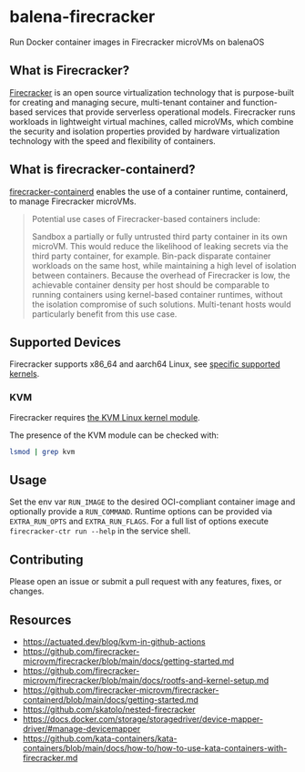 # balena-firecracker

Run Docker container images in Firecracker microVMs on balenaOS

## What is Firecracker?

[Firecracker](https://github.com/firecracker-microvm/firecracker) is an open source virtualization technology that is purpose-built for creating and managing secure, multi-tenant container and function-based services that provide serverless operational models. Firecracker runs workloads in lightweight virtual machines, called microVMs, which combine the security and isolation properties provided by hardware virtualization technology with the speed and flexibility of containers.

## What is firecracker-containerd?

[firecracker-containerd](https://github.com/firecracker-microvm/firecracker-containerd) enables the use of a container runtime, containerd, to manage Firecracker microVMs.

> Potential use cases of Firecracker-based containers include:
>
> Sandbox a partially or fully untrusted third party container in its own microVM. This would reduce the likelihood of leaking secrets via the third party container, for example.
> Bin-pack disparate container workloads on the same host, while maintaining a high level of isolation between containers. Because the overhead of Firecracker is low, the achievable container density per host should be comparable to running containers using kernel-based container runtimes, without the isolation compromise of such solutions. Multi-tenant hosts would particularly benefit from this use case.

## Supported Devices

Firecracker supports x86_64 and aarch64 Linux, see [specific supported kernels](https://github.com/firecracker-microvm/firecracker/blob/main/docs/kernel-policy.md).

### KVM

Firecracker requires [the KVM Linux kernel module](https://www.linux-kvm.org/).

The presence of the KVM module can be checked with:

```bash
lsmod | grep kvm
```

## Usage

Set the env var `RUN_IMAGE` to the desired OCI-compliant container image and optionally provide a `RUN_COMMAND`.
Runtime options can be provided via `EXTRA_RUN_OPTS` and `EXTRA_RUN_FLAGS`.
For a full list of options execute `firecracker-ctr run --help` in the service shell.

## Contributing

Please open an issue or submit a pull request with any features, fixes, or changes.

## Resources

- <https://actuated.dev/blog/kvm-in-github-actions>
- <https://github.com/firecracker-microvm/firecracker/blob/main/docs/getting-started.md>
- <https://github.com/firecracker-microvm/firecracker/blob/main/docs/rootfs-and-kernel-setup.md>
- <https://github.com/firecracker-microvm/firecracker-containerd/blob/main/docs/getting-started.md>
- <https://github.com/skatolo/nested-firecracker>
- <https://docs.docker.com/storage/storagedriver/device-mapper-driver/#manage-devicemapper>
- <https://github.com/kata-containers/kata-containers/blob/main/docs/how-to/how-to-use-kata-containers-with-firecracker.md>
